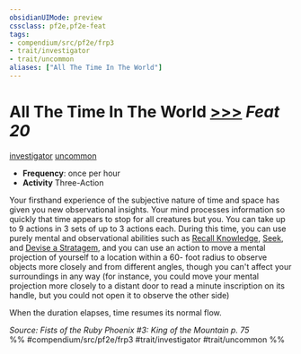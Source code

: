 ```yaml
---
obsidianUIMode: preview
cssclass: pf2e,pf2e-feat
tags:
- compendium/src/pf2e/frp3
- trait/investigator
- trait/uncommon
aliases: ["All The Time In The World"]
---
```

# All The Time In The World  [>>>](../../Rules/core-rulebook/chapter-9-playing-the-game.md#Actions "Three-Action") *Feat 20*  
[investigator](../../Rules/traits/investigator-apg.md)  [uncommon](../../Rules/traits/uncommon.md)  

- **Frequency**: once per hour
- **Activity** Three-Action

Your firsthand experience of the subjective nature of time and space has given you new observational insights. Your mind processes information so quickly that time appears to stop for all creatures but you. You can take up to 9 actions in 3 sets of up to 3 actions each. During this time, you can use purely mental and observational abilities such as [Recall Knowledge](../../Rules/actions/recall-knowledge.md), [Seek](../../Rules/actions/seek.md), and [Devise a Stratagem](../../Rules/actions/devise-a-stratagem-apg.md), and you can use an action to move a mental projection of yourself to a location within a 60- foot radius to observe objects more closely and from different angles, though you can't affect your surroundings in any way (for instance, you could move your mental projection more closely to a distant door to read a minute inscription on its handle, but you could not open it to observe the other side)

When the duration elapses, time resumes its normal flow.

*Source: Fists of the Ruby Phoenix #3: King of the Mountain p. 75*  
%% #compendium/src/pf2e/frp3 #trait/investigator #trait/uncommon %%